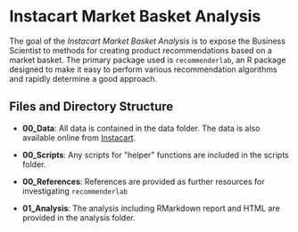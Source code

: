 
<!-- README.md is generated from README.Rmd. Please edit that file -->
Instacart Market Basket Analysis
================================

The goal of the *Instacart Market Basket Analysis* is to expose the Business Scientist to methods for creating product recommendations based on a market basket. The primary package used is `recommenderlab`, an R package designed to make it easy to perform various recommendation algorithms and rapidly determine a good approach.

Files and Directory Structure
-----------------------------

-   **00\_Data**: All data is contained in the data folder. The data is also available online from [Instacart](https://www.instacart.com/datasets/grocery-shopping-2017).

-   **00\_Scripts**: Any scripts for "helper" functions are included in the scripts folder.

-   **00\_References**: References are provided as further resources for investigating `recommenderlab`

-   **01\_Analysis**: The analysis including RMarkdown report and HTML are provided in the analysis folder.
